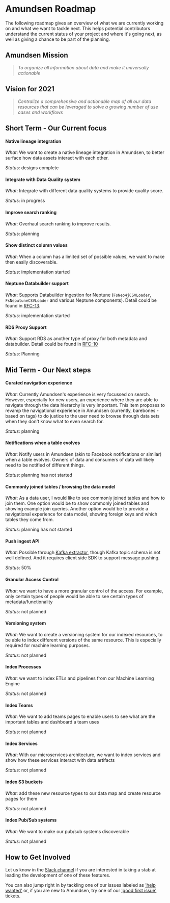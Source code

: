 # Amundsen Roadmap

The following roadmap gives an overview of what we are currently working on and what we want to tackle next. This helps potential contributors understand the current status of your project and where it's going next, as well as giving a chance to be part of the planning.

## Amundsen Mission

> _To organize all information about data and make it universally actionable_

## Vision for 2021

> _Centralize a comprehensive and actionable map of all our data resources that can be leveraged to solve a growing number of use cases and workflows_

## Short Term - Our Current focus

#### Native lineage integration

_What_: We want to create a native lineage integration in Amundsen, to better surface how data assets interact with each other.

_Status_: designs complete

#### Integrate with Data Quality system

_What_: Integrate with different data quality systems to provide quality score.

_Status_: in progress

#### Improve search ranking

_What_: Overhaul search ranking to improve results.

_Status_: planning

#### Show distinct column values

_What_: When a column has a limited set of possible values, we want to make then easily discoverable.

_Status_: implementation started

#### Neptune Databuilder support

_What_: Supports Databuilder ingestion for Neptune (`FsNeo4jCSVLoader`, `FsNeputuneCSVLoader` and various Neptune components). Detail could be found in [RFC-13](https://github.com/amundsen-io/rfcs/pull/13/files).

_Status_: implementation started

#### RDS Proxy Support

_What_: Support RDS as another type of proxy for both metadata and databuilder. Detail could be found in [RFC-10](https://github.com/amundsen-io/rfcs/pull/10)

_Status_: Planning


## Mid Term - Our Next steps

#### Curated navigation experience

_What_: Currently Amundsen's experience is very focussed on search. However, especially for new users, an experience where they are able to navigate through the data hierarchy is very important. This item proposes to revamp the navigational experience in Amundsen (currently, barebones - based on tags) to do justice to the user need to browse through data sets when they don't know what to even search for.

_Status_: planning

#### Notifications when a table evolves

_What_: Notify users in Amundsen (akin to Facebook notifications or similar) when a table evolves. Owners of data and consumers of data will likely need to be notified of different things.

_Status_: planning has not started

#### Commonly joined tables / browsing the data model

_What_: As a data user, I would like to see commonly joined tables and how to join them.
One option would be to show commonly joined tables and showing example join queries. Another option would be to provide a navigational experience for data model, showing foreign keys and which tables they come from.

_Status_: planning has not started

#### Push ingest API

_What_: Possible through [Kafka extractor](https://github.com/amundsen-io/amundsen/blob/main/databuilder/databuilder/extractor/kafka_source_extractor.py), though Kafka topic schema is not well defined. And it requires client side SDK to support message pushing.

_Status_: 50%

#### Granular Access Control

_What_: we want to have a more granular control of the access. For example, only certain types of people would be able to see certain types of metadata/functionality

_Status_: not planned

#### Versioning system

_What_: We want to create a versioning system for our indexed resources, to be able to index different versions of the same resource. This is especially required for machine learning purposes.

_Status_: not planned

#### Index Processes

_What_: we want to index ETLs and pipelines from our Machine Learning Engine

_Status_: not planned

#### Index Teams

_What_: We want to add teams pages to enable users to see what are the important tables and dashboard a team uses

_Status_: not planned

#### Index Services

_What_: With our microservices architecture, we want to index services and show how these services interact with data artifacts

_Status_: not planned

#### Index S3 buckets

_What_: add these new resource types to our data map and create resource pages for them

_Status_: not planned

#### Index Pub/Sub systems

_What_: We want to make our pub/sub systems discoverable

_Status_: not planned

## How to Get Involved

Let us know in the [Slack channel](https://app.slack.com/client/TGFR0CZM3/CGFBVT23V) if you are interested in taking a stab at leading the development of one of these features.

You can also jump right in by tackling one of our issues labeled as ['help wanted'](https://github.com/amundsen-io/amundsen/labels/help%20wanted) or, if you are new to Amundsen, try one of our ['good first issue'](https://github.com/amundsen-io/amundsen/labels/good%20first%20issue) tickets.
